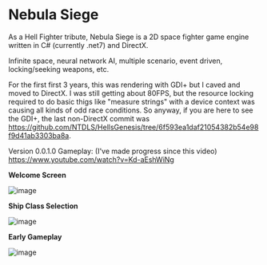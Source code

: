 # Nebula Siege
As a Hell Fighter tribute, Nebula Siege is a 2D space fighter game engine written in C# (currently .net7) and DirectX.

Infinite space, neural network AI, multiple scenario, event driven, locking/seeking weapons, etc.

For the first first 3 years, this was rendering with GDI+ but I caved and moved to DirectX. I was still getting about 80FPS, but the resource locking required to do basic thigs like "measure strings" with a device context was causing all kinds of odd race conditions. So anyway, if you are here to see the GDI+, the last non-DirectX commit was https://github.com/NTDLS/HellsGenesis/tree/6f593ea1daf21054382b54e98f9d41ab3303ba8a.

Version 0.0.1.0 Gameplay: (I've made progress since this video)
https://www.youtube.com/watch?v=Kd-aEshWiNg

**Welcome Screen**

![image](https://github.com/NTDLS/StrikeforceInfinity/assets/11428567/ac877976-a9da-461e-bcdc-3ef0354ca3af)

**Ship Class Selection**

![image](https://github.com/NTDLS/StrikeforceInfinity/assets/11428567/de754036-2e2a-48ff-9ef9-a4f8e7364d98)

**Early Gameplay**

![image](https://github.com/NTDLS/StrikeforceInfinity/assets/11428567/89468ceb-6645-41fb-856d-ad6b732b11bc)

